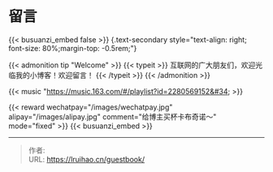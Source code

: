 # 留言


{{&lt; busuanzi_embed false &gt;}}
{.text-secondary style=&#34;text-align: right; font-size: 80%;margin-top: -0.5rem;&#34;}

{{&lt; admonition tip &#34;Welcome&#34; &gt;}}
{{&lt; typeit &gt;}}
互联网的广大朋友们，欢迎光临我的小博客！欢迎留言！
{{&lt; /typeit &gt;}}
{{&lt; /admonition &gt;}}

{{&lt; music &#34;https://music.163.com/#/playlist?id=2280569152&#34; &gt;}}

{{&lt; reward wechatpay=&#34;/images/wechatpay.jpg&#34; alipay=&#34;/images/alipay.jpg&#34; comment=&#34;给博主买杯卡布奇诺～&#34; mode=&#34;fixed&#34; &gt;}}
{{&lt; busuanzi_embed &gt;}}


---

> 作者:   
> URL: https://lruihao.cn/guestbook/  

